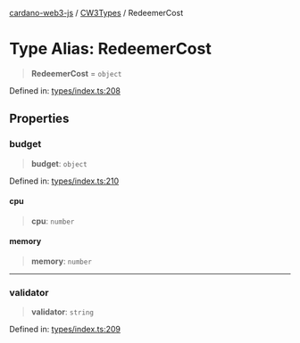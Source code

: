 [cardano-web3-js](../../../../index.md) / [CW3Types](../index.md) / RedeemerCost

# Type Alias: RedeemerCost

> **RedeemerCost** = `object`

Defined in: [types/index.ts:208](https://github.com/xray-network/cardano-web3-js/blob/main/src/types/index.ts#L208)

## Properties

### budget

> **budget**: `object`

Defined in: [types/index.ts:210](https://github.com/xray-network/cardano-web3-js/blob/main/src/types/index.ts#L210)

#### cpu

> **cpu**: `number`

#### memory

> **memory**: `number`

***

### validator

> **validator**: `string`

Defined in: [types/index.ts:209](https://github.com/xray-network/cardano-web3-js/blob/main/src/types/index.ts#L209)
